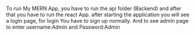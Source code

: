 To run My MERN App, you have to run the api folder (Backend) and after that you have to run the react App.
after starting the application you will see a login page, for login You have to sign up normally.
And to see admin page to enter username:Admin and Password:Admin
